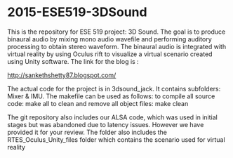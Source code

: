 # 2015-ESE519-3DSound
 This is the repository for ESE 519 project: 3D Sound. The goal is to produce binaural audio by mixing mono audio wavefile and performing auditory processing to obtain stereo waveform. 
 The binaural audio is integrated with virtual reality by using Oculus rift to visualize a virtual scenario created using Unity software.
 The link for the blog is :
 
 http://sankethshetty87.blogspot.com/

 The actual code for the project is in 3dsound_jack. It contains subfolders: Mixer & IMU.
 The makefile can be used as follows:
 to compile all source code: make all
 to clean and remove all object files: make clean

 The git repository also includes our ALSA code, which was used in initial stages but was abandoned due to latency issues. 
 However we have provided it for your review.
 The folder also includes the RTES_Oculus_Unity_files folder which contains the scenario used for virtual reality

 
